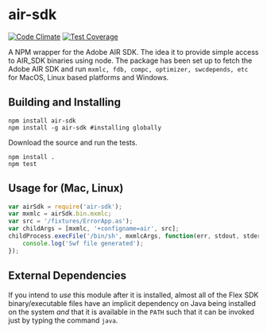 # air-sdk
[![Code Climate](https://codeclimate.com/github/dayvson/air-sdk/badges/gpa.svg)](https://codeclimate.com/github/dayvson/air-sdk) [![Test Coverage](https://codeclimate.com/github/dayvson/air-sdk/badges/coverage.svg)](https://codeclimate.com/github/dayvson/air-sdk)

A NPM wrapper for the Adobe AIR SDK.
The idea it to provide simple access to AIR_SDK binaries using node. The package has been set up to fetch the Adobe AIR SDK and run `mxmlc, fdb, compc, optimizer, swcdepends, etc` for MacOS, Linux based platforms and Windows. 

## Building and Installing

```shell
npm install air-sdk 
npm install -g air-sdk #installing globally
```

Download the source and run the tests. 

```shell
npm install .
npm test
```

## Usage for (Mac, Linux)
```js
var airSdk = require('air-sdk');
var mxmlc = airSdk.bin.mxmlc;
var src = '/fixtures/ErrorApp.as');
var childArgs = [mxmlc, '+configname=air', src];
childProcess.execFile('/bin/sh', mxmlcArgs, function(err, stdout, stderr) {
	console.log('Swf file generated');
});

```

## External Dependencies

If you intend to _use_ this module after it is installed, almost all of the Flex
SDK binary/executable files have an implicit dependency on Java being installed
on the system _and_ that it is available in the `PATH` such that it can be
invoked just by typing the command `java`.

